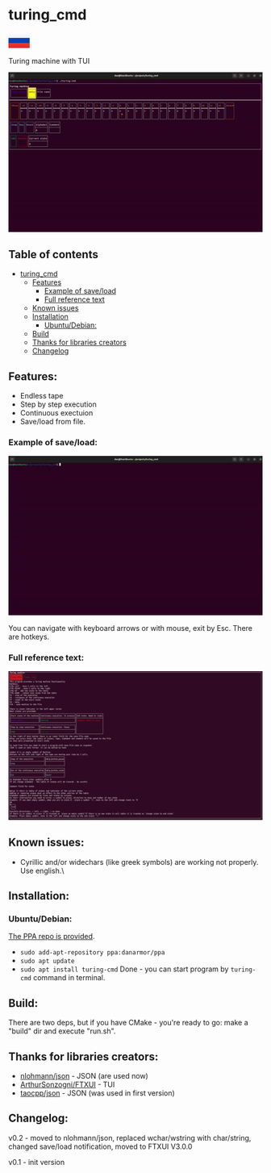 <a name="turing-cmd"/>

# turing_cmd

[![Русская версия](forReadme/RU-icon.png)](README-RU.md)

Turing machine with TUI

![1.gif](forReadme/1.gif)

## Table of contents
- [turing_cmd](#turing-cmd)
  * [Features](#features)
    + [Example of save/load](#example-of-save-load)
    + [Full reference text](#full-reference-text)
  * [Known issues](#known-issues)
  * [Installation](#installation)
    + [Ubuntu/Debian:](#ubuntu-debian)
  * [Build](#build)
  * [Thanks for libraries creators](#thanks-for-libraries-creators)
  * [Changelog](#changelog)


<a name="features"/>

## Features:
- Endless tape
- Step by step execution
- Continuous exectuion
- Save/load from file.

<a name="example-of-save-load"/>

### Example of save/load:
![2.gif](forReadme/2.gif)

You can navigate with keyboard arrows or with mouse, exit by Esc. There are hotkeys.

<a name="full-reference-text"/>

### Full reference text:
![3.png](forReadme/EN-help.png) 

<a name="known-issues"/>

## Known issues:
- Cyrillic and/or widechars (like greek symbols) are working not properly. Use english.\

<a name="installation"/>

## Installation:

<a name="ubuntu-debian"/>

### Ubuntu/Debian:
[The PPA repo is provided](https://launchpad.net/~danarmor/+archive/ubuntu/ppa).
* `sudo add-apt-repository ppa:danarmor/ppa`
* `sudo apt update`
* `sudo apt install turing-cmd`
Done - you can start program by `turing-cmd` command in terminal.

<a name="build"/>

## Build:
There are two deps, but if you have CMake - you're ready to go: make a "build" dir and execute "run.sh".

<a name="thanks-for-libraries-creators"/>

## Thanks for libraries creators:
- [nlohmann/json](https://github.com/nlohmann/json) - JSON (are used now)
- [ArthurSonzogni/FTXUI](https://github.com/ArthurSonzogni/FTXUI) - TUI
- [taocpp/json](https://github.com/taocpp/json) - JSON (was used in first version)

<a name="changelog"/>

## Changelog:
v0.2 - moved to nlohmann/json, replaced wchar/wstring with char/string, changed save/load notification, moved to FTXUI V3.0.0

v0.1 - init version

